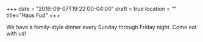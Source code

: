 +++
date = "2016-09-07T19:22:00-04:00"
draft = true
location = ""
title="Haus Fud"
+++

We have a family-style dinner every Sunday through Friday night. Come eat with us!
